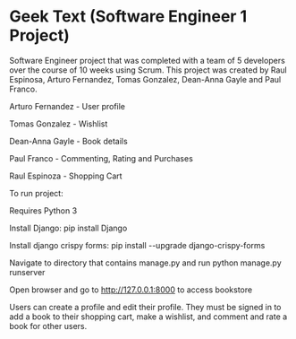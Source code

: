 # Geek Text (Software Engineer 1 Project)
Software Engineer project that was completed with a team of 5 developers over the course of 10 weeks using Scrum. 
This project was created by Raul Espinosa, Arturo Fernandez, Tomas Gonzalez, Dean-Anna Gayle and Paul Franco.

Arturo Fernandez - User profile

Tomas Gonzalez -   Wishlist

Dean-Anna Gayle -  Book details

Paul Franco -      Commenting, Rating and Purchases

Raul Espinoza -    Shopping Cart

To run project:

Requires Python 3 

Install Django: pip install Django

Install django crispy forms: pip install --upgrade django-crispy-forms

Navigate to directory that contains manage.py and run python manage.py runserver

Open browser and go to http://127.0.0.1:8000 to access bookstore

Users can create a profile and edit their profile. They must be signed in to add a book to their shopping cart, make a wishlist, and comment and rate a book for other users.
